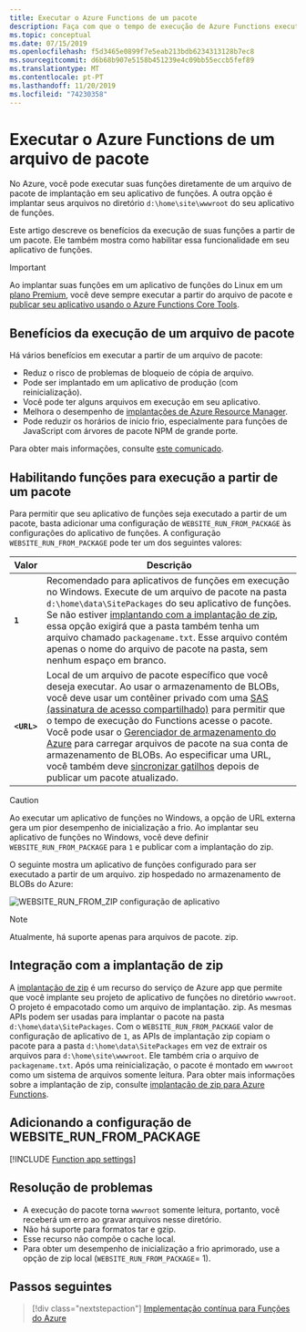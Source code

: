 ```yaml
---
title: Executar o Azure Functions de um pacote
description: Faça com que o tempo de execução de Azure Functions execute suas funções montando um arquivo de pacote de implantação que contém os arquivos de projeto do aplicativo de funções.
ms.topic: conceptual
ms.date: 07/15/2019
ms.openlocfilehash: f5d3465e0899f7e5eab213bdb6234313128b7ec8
ms.sourcegitcommit: d6b68b907e5158b451239e4c09bb55eccb5fef89
ms.translationtype: MT
ms.contentlocale: pt-PT
ms.lasthandoff: 11/20/2019
ms.locfileid: "74230358"
---
```

# <a name="run-your-azure-functions-from-a-package-file"></a>Executar o Azure Functions de um arquivo de pacote

No Azure, você pode executar suas funções diretamente de um arquivo de pacote de implantação em seu aplicativo de funções. A outra opção é implantar seus arquivos no diretório `d:\home\site\wwwroot` do seu aplicativo de funções.

Este artigo descreve os benefícios da execução de suas funções a partir de um pacote. Ele também mostra como habilitar essa funcionalidade em seu aplicativo de funções.

> [!IMPORTANT]
> Ao implantar suas funções em um aplicativo de funções do Linux em um [plano Premium](functions-scale.md#premium-plan), você deve sempre executar a partir do arquivo de pacote e [publicar seu aplicativo usando o Azure Functions Core Tools](functions-run-local.md#project-file-deployment).

## <a name="benefits-of-running-from-a-package-file"></a>Benefícios da execução de um arquivo de pacote
  
Há vários benefícios em executar a partir de um arquivo de pacote:

+ Reduz o risco de problemas de bloqueio de cópia de arquivo.
+ Pode ser implantado em um aplicativo de produção (com reinicialização).
+ Você pode ter alguns arquivos em execução em seu aplicativo.
+ Melhora o desempenho de [implantações de Azure Resource Manager](functions-infrastructure-as-code.md).
+ Pode reduzir os horários de início frio, especialmente para funções de JavaScript com árvores de pacote NPM de grande porte.

Para obter mais informações, consulte [este comunicado](https://github.com/Azure/app-service-announcements/issues/84).

## <a name="enabling-functions-to-run-from-a-package"></a>Habilitando funções para execução a partir de um pacote

Para permitir que seu aplicativo de funções seja executado a partir de um pacote, basta adicionar uma configuração de `WEBSITE_RUN_FROM_PACKAGE` às configurações do aplicativo de funções. A configuração `WEBSITE_RUN_FROM_PACKAGE` pode ter um dos seguintes valores:

| Valor  | Descrição  |
|---------|---------|
| **`1`**  | Recomendado para aplicativos de funções em execução no Windows. Execute de um arquivo de pacote na pasta `d:\home\data\SitePackages` do seu aplicativo de funções. Se não estiver [implantando com a implantação de zip](#integration-with-zip-deployment), essa opção exigirá que a pasta também tenha um arquivo chamado `packagename.txt`. Esse arquivo contém apenas o nome do arquivo de pacote na pasta, sem nenhum espaço em branco. |
|**`<URL>`**  | Local de um arquivo de pacote específico que você deseja executar. Ao usar o armazenamento de BLOBs, você deve usar um contêiner privado com uma [SAS (assinatura de acesso compartilhado)](../vs-azure-tools-storage-manage-with-storage-explorer.md#generate-a-sas-in-storage-explorer) para permitir que o tempo de execução do Functions acesse o pacote. Você pode usar o [Gerenciador de armazenamento do Azure](../vs-azure-tools-storage-manage-with-storage-explorer.md) para carregar arquivos de pacote na sua conta de armazenamento de BLOBs. Ao especificar uma URL, você também deve [sincronizar gatilhos](functions-deployment-technologies.md#trigger-syncing) depois de publicar um pacote atualizado. |

> [!CAUTION]
> Ao executar um aplicativo de funções no Windows, a opção de URL externa gera um pior desempenho de inicialização a frio. Ao implantar seu aplicativo de funções no Windows, você deve definir `WEBSITE_RUN_FROM_PACKAGE` para `1` e publicar com a implantação do zip.

O seguinte mostra um aplicativo de funções configurado para ser executado a partir de um arquivo. zip hospedado no armazenamento de BLOBs do Azure:

![WEBSITE_RUN_FROM_ZIP configuração de aplicativo](./media/run-functions-from-deployment-package/run-from-zip-app-setting-portal.png)

> [!NOTE]
> Atualmente, há suporte apenas para arquivos de pacote. zip.

## <a name="integration-with-zip-deployment"></a>Integração com a implantação de zip

A [implantação de zip][Zip deployment for Azure Functions] é um recurso do serviço de Azure app que permite que você implante seu projeto de aplicativo de funções no diretório `wwwroot`. O projeto é empacotado como um arquivo de implantação. zip. As mesmas APIs podem ser usadas para implantar o pacote na pasta `d:\home\data\SitePackages`. Com o `WEBSITE_RUN_FROM_PACKAGE` valor de configuração de aplicativo de `1`, as APIs de implantação zip copiam o pacote para a pasta `d:\home\data\SitePackages` em vez de extrair os arquivos para `d:\home\site\wwwroot`. Ele também cria o arquivo de `packagename.txt`. Após uma reinicialização, o pacote é montado em `wwwroot` como um sistema de arquivos somente leitura. Para obter mais informações sobre a implantação de zip, consulte [implantação de zip para Azure Functions](deployment-zip-push.md).

## <a name="adding-the-website_run_from_package-setting"></a>Adicionando a configuração de WEBSITE_RUN_FROM_PACKAGE

[!INCLUDE [Function app settings](../../includes/functions-app-settings.md)]

## <a name="troubleshooting"></a>Resolução de problemas

- A execução do pacote torna `wwwroot` somente leitura, portanto, você receberá um erro ao gravar arquivos nesse diretório.
- Não há suporte para formatos tar e gzip.
- Esse recurso não compõe o cache local.
- Para obter um desempenho de inicialização a frio aprimorado, use a opção de zip local (`WEBSITE_RUN_FROM_PACKAGE`= 1).

## <a name="next-steps"></a>Passos seguintes

> [!div class="nextstepaction"]
> [Implementação contínua para Funções do Azure](functions-continuous-deployment.md)

[Zip deployment for Azure Functions]: deployment-zip-push.md

